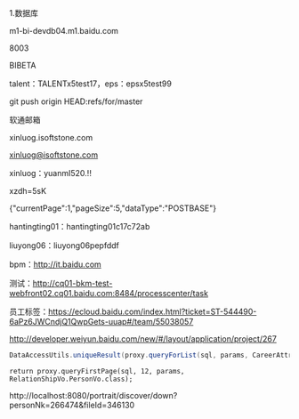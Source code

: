 1.数据库

m1-bi-devdb04.m1.baidu.com

8003

BIBETA

talent：TALENTx5test17，eps：epsx5test99

git push origin HEAD:refs/for/master

软通邮箱

xinluog.isoftstone.com

xinluog@isoftstone.com

xinluog：yuanmI520.!!

xzdh=5sK

{"currentPage":1,"pageSize":5,"dataType":"POSTBASE"}

hantingting01：hantingting01c17c72ab

liuyong06：liuyong06pepfddf

bpm：http://it.baidu.com

测试：http://cq01-bkm-test-webfront02.cq01.baidu.com:8484/processcenter/task

员工标签：https://ecloud.baidu.com/index.html?ticket=ST-544490-6aPz6JWCndjQ1QwpGets-uuap#/team/55038057



http://developer.weiyun.baidu.com/new/#/layout/application/project/267

```java
DataAccessUtils.uniqueResult(proxy.queryForList(sql, params, CareerAttrModel.class));
```

```
return proxy.queryFirstPage(sql, 12, params, RelationShipVo.PersonVo.class);
```

http://localhost:8080/portrait/discover/down?personNk=266474&fileId=346130